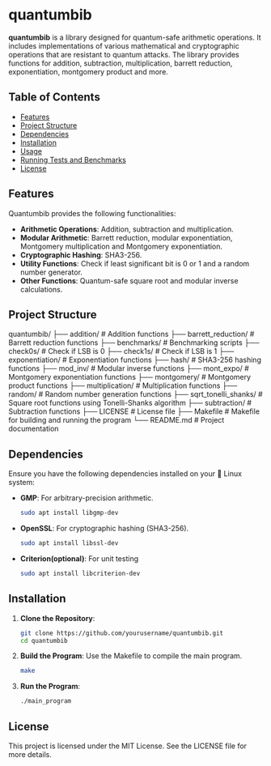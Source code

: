 # quantumbib

**quantumbib** is a library designed for quantum-safe arithmetic operations. It includes implementations of various mathematical and cryptographic operations that are resistant to quantum attacks. The library provides functions for addition, subtraction, multiplication, barrett reduction, exponentiation, montgomery product and more.

## Table of Contents

- [Features](#features)
- [Project Structure](#project-structure)
- [Dependencies](#dependencies)
- [Installation](#installation)
- [Usage](#usage)
- [Running Tests and Benchmarks](#running-tests-and-benchmarks)
- [License](#license)

## Features

Quantumbib provides the following functionalities:

- **Arithmetic Operations**: Addition, subtraction and multiplication.
- **Modular Arithmetic**: Barrett reduction, modular exponentiation, Montgomery multiplication and Montgomery exponentiation.
- **Cryptographic Hashing**: SHA3-256.
- **Utility Functions**: Check if least significant bit is 0 or 1 and a random number generator.
- **Other Functions**: Quantum-safe square root and modular inverse calculations.

## Project Structure

quantumbib/ ├── addition/ # Addition functions ├── barrett_reduction/ # Barrett reduction functions ├── benchmarks/ # Benchmarking scripts ├── check0s/ # Check if LSB is 0 ├── check1s/ # Check if LSB is 1  ├── exponentiation/ # Exponentiation functions ├── hash/ # SHA3-256 hashing functions ├── mod_inv/ # Modular inverse functions ├── mont_expo/ # Montgomery exponentiation functions ├── montgomery/ # Montgomery product functions ├── multiplication/ # Multiplication functions ├── random/ # Random number generation functions ├── sqrt_tonelli_shanks/ # Square root functions using Tonelli-Shanks algorithm ├── subtraction/ # Subtraction functions ├── LICENSE # License file ├── Makefile # Makefile for building and running the program └── README.md # Project documentation

## Dependencies

Ensure you have the following dependencies installed on your 🐧 Linux system:

- **GMP**: For arbitrary-precision arithmetic.
  ```bash
  sudo apt install libgmp-dev

- **OpenSSL**: For cryptographic hashing (SHA3-256).
  ```bash
  sudo apt install libssl-dev

- **Criterion(optional)**: For unit testing
  ```bash
  sudo apt install libcriterion-dev

## Installation

1. **Clone the Repository**:
   ```bash
   git clone https://github.com/yourusername/quantumbib.git
   cd quantumbib

2. **Build the Program**: Use the Makefile to compile the main program.
   ```bash
   make

3. **Run the Program**:
   ```bash
   ./main_program

## License

This project is licensed under the MIT License. See the LICENSE file for more details.

